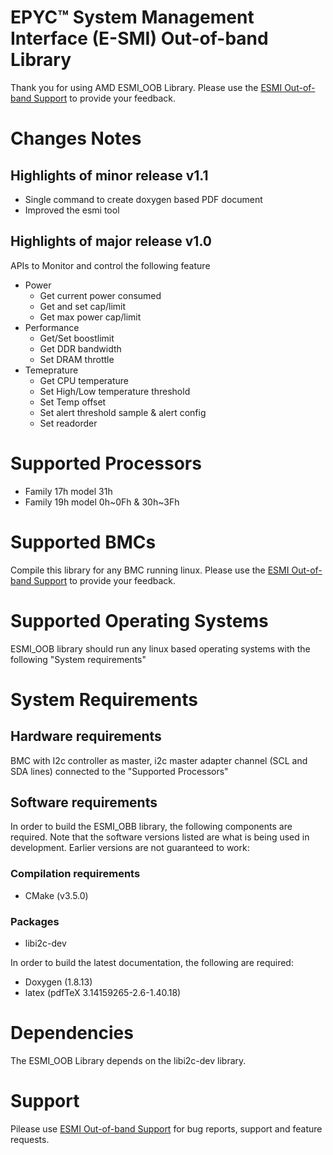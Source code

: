# EPYC™ System Management Interface (E-SMI) Out-of-band Library

Thank you for using AMD ESMI_OOB Library. Please use the [ESMI Out-of-band Support](https://github.com/amd/esmi_oob_library/issues) to provide your feedback.

# Changes Notes

## Highlights of minor release v1.1

* Single command to create doxygen based PDF document
* Improved the esmi tool

## Highlights of major release v1.0
APIs to Monitor and control the following feature
* Power
    * Get current power consumed
    * Get and set cap/limit
    * Get max power cap/limit
* Performance
    * Get/Set boostlimit
    * Get DDR bandwidth
    * Set DRAM throttle
* Temeprature
    * Get CPU temperature
    * Set High/Low temperature threshold
    * Set Temp offset
    * Set alert threshold sample & alert config
    * Set readorder

# Supported Processors
* Family 17h model 31h
* Family 19h model 0h~0Fh & 30h~3Fh

# Supported BMCs
Compile this library for any BMC running linux. Please use the [ESMI Out-of-band Support](https://github.com/amd/esmi_oob_library/issues) to provide your feedback.

# Supported Operating Systems
ESMI_OOB library should run any linux based operating systems with the following "System requirements"

# System Requirements
## Hardware requirements
BMC with I2c controller as master, i2c master adapter channel (SCL and SDA lines) connected to the "Supported Processors"

## Software requirements

In order to build the ESMI_OBB library, the following components are required. Note that the software versions listed are what is being used in development. Earlier versions are not guaranteed to work:
### Compilation requirements
* CMake (v3.5.0)

### Packages
* libi2c-dev

In order to build the latest documentation, the following are required:

* Doxygen (1.8.13)
* latex (pdfTeX 3.14159265-2.6-1.40.18)

# Dependencies
The ESMI_OOB Library depends on the libi2c-dev library.

# Support
Pilease use [ESMI Out-of-band Support](https://github.com/amd/esmi_oob_library/issues) for bug reports, support and feature requests.
